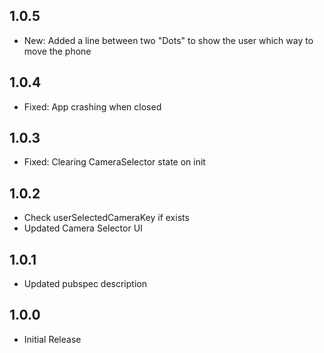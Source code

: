 ## 1.0.5

- New: Added a line between two "Dots" to show the user which way to move the phone

## 1.0.4

- Fixed: App crashing when closed

## 1.0.3

- Fixed: Clearing CameraSelector state on init

## 1.0.2

- Check userSelectedCameraKey if exists
- Updated Camera Selector UI

## 1.0.1

- Updated pubspec description

## 1.0.0

- Initial Release